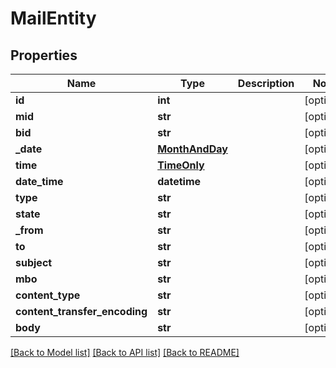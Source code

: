 # MailEntity

## Properties
Name | Type | Description | Notes
------------ | ------------- | ------------- | -------------
**id** | **int** |  | [optional] 
**mid** | **str** |  | [optional] 
**bid** | **str** |  | [optional] 
**_date** | [**MonthAndDay**](MonthAndDay.md) |  | [optional] 
**time** | [**TimeOnly**](TimeOnly.md) |  | [optional] 
**date_time** | **datetime** |  | [optional] 
**type** | **str** |  | [optional] 
**state** | **str** |  | [optional] 
**_from** | **str** |  | [optional] 
**to** | **str** |  | [optional] 
**subject** | **str** |  | [optional] 
**mbo** | **str** |  | [optional] 
**content_type** | **str** |  | [optional] 
**content_transfer_encoding** | **str** |  | [optional] 
**body** | **str** |  | [optional] 

[[Back to Model list]](../README.md#documentation-for-models) [[Back to API list]](../README.md#documentation-for-api-endpoints) [[Back to README]](../README.md)

